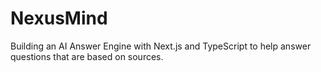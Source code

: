 # NexusMind
Building an AI Answer Engine with Next.js and TypeScript to help answer questions that are based on sources.
